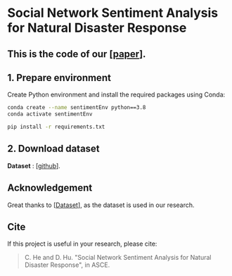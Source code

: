 # Social Network Sentiment Analysis for Natural Disaster Response

## This is the code of our [[paper](https://www.asce.org/)].
## 1. Prepare environment

Create Python environment and install the required packages using Conda:
```bash
conda create --name sentimentEnv python==3.8
conda activate sentimentEnv

pip install -r requirements.txt

```

## 2. Download dataset
**Dataset** : 
[[github](https://github.com/Dong-UTIL/Natural-Hazards-Twitter-Dataset)].

## Acknowledgement
Great thanks to [[Dataset](https://github.com/Dong-UTIL/Natural-Hazards-Twitter-Dataset)], as the dataset is used in our research.

## Cite
If this project is useful in your research, please cite:
> C. He and D. Hu. "Social Network Sentiment Analysis for Natural Disaster Response", in ASCE.
